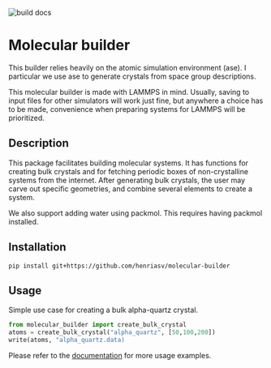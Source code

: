 ![build docs](https://github.com/henriasv/molecular-builder/workflows/build%20docs/badge.svg)

# Molecular builder 

This builder relies heavily on the atomic simulation environment (ase). I particular we use ase to generate crystals from space group descriptions. 

This molecular builder is made with LAMMPS in mind. Usually, saving to input files for other simulators will work just fine, but anywhere a choice has to be made, convenience when preparing systems for LAMMPS will be prioritized. 

## Description
This package facilitates building molecular systems. It has functions for creating bulk crystals and for fetching periodic boxes of non-crystalline systems from the internet. After generating bulk crystals, the user may carve out specific geometries, and combine several elements to create a system. 

We also support adding water using packmol. This requires having packmol installed. 

## Installation 
```
pip install git+https://github.com/henriasv/molecular-builder 
```

## Usage
Simple use case for creating a bulk alpha-quartz crystal. 
```python 
from molecular_builder import create_bulk_crystal
atoms = create_bulk_crystal("alpha_quartz", [50,100,200])
write(atoms, "alpha_quartz.data)
```

Please refer to the [documentation](https://henriasv.github.io/molecular-builder) for more usage examples. 